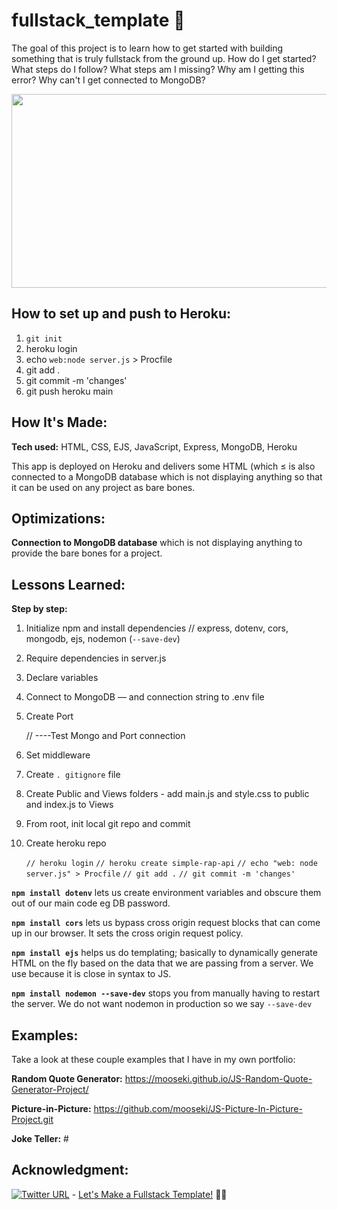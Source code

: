 # fullstack_template :dizzy:

The goal of this project is to learn how to get started with building something that is truly fullstack from the ground up. How do I get started? What steps do I follow? What steps am I missing? Why am I getting this error? Why can't I get connected to MongoDB? 

<p align="center">
  <img width="600" height="310" src="./autocompleteApp.gif">
</p>

## How to set up and push to Heroku:

1. `git init`
2. heroku login
3. echo `web:node server.js` > Procfile
4. git add .
5. git commit -m 'changes'
6. git push heroku main

## How It's Made:

**Tech used:** HTML, CSS, EJS, JavaScript, Express, MongoDB, Heroku

This app is deployed on Heroku and delivers some HTML (which ≤ is  also connected to a MongoDB database which is not displaying anything so that it can be used on any project as bare bones.

## Optimizations:

**Connection to MongoDB database** which is not displaying anything to provide the bare bones for a project. 

## Lessons Learned:

**Step by step:** 
1. Initialize npm and install dependencies
   // express, dotenv, cors, mongodb, ejs, nodemon (`--save-dev`)

2. Require dependencies in server.js

3. Declare variables

4. Connect to MongoDB — and connection string to .env file

5. Create Port

   // ----Test Mongo and Port connection

6. Set middleware

7. Create `. gitignore` file

8. Create Public and Views folders - add main.js and style.css to public and index.js to Views

9. From root, init local git repo and commit

10. Create heroku repo

      `// heroku login`   `// heroku create simple-rap-api`   `// echo "web: node server.js" > Procfile`   `// git add .`   `// git commit -m 'changes'`

**`npm install dotenv`** lets us create environment variables and obscure them out of our main code eg DB password.

**`npm install cors`** lets us bypass cross origin request blocks that can come up in our browser. It sets the cross origin request policy.

**`npm install ejs`** helps us do templating; basically to dynamically generate HTML on the fly based on the data that we are passing from a server. 
We use because it is close in syntax to JS.

**`npm install nodemon --save-dev`** stops you from manually having to restart the server. We do not want nodemon in production so we say `--save-dev`

## Examples:
Take a look at these couple examples that I have in my own portfolio:

**Random Quote Generator:** https://mooseki.github.io/JS-Random-Quote-Generator-Project/

**Picture-in-Picture:** https://github.com/mooseki/JS-Picture-In-Picture-Project.git

**Joke Teller:** #

## Acknowledgment:
[![Twitter URL](https://img.shields.io/twitter/url/https/twitter.com/mayanwolfe.svg?style=social&label=Follow%20%40mayanwolfe)](https://twitter.com/mayanwolfe) - [Let's Make a Fullstack Template!](https://www.twitch.tv/videos/1511339035) :superhero_woman:
